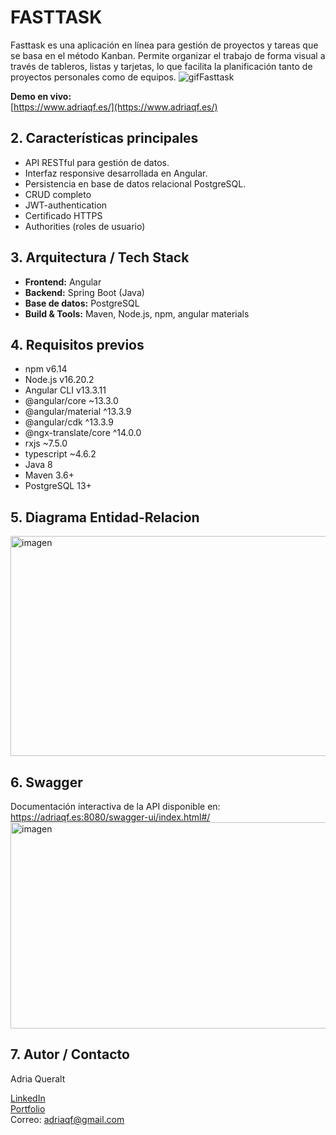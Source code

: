 # FASTTASK

Fasttask es una aplicación en línea para gestión de proyectos y tareas que se basa en el método Kanban. Permite organizar el trabajo de forma visual a través de tableros, listas y tarjetas, lo que facilita la planificación tanto de proyectos personales como de equipos.
![gifFasttask](https://github.com/user-attachments/assets/fbfe9cfe-9686-472a-b214-881496a1c2f0)

**Demo en vivo:**  
[https://www.adriaqf.es/](https://www.adriaqf.es/)

## 2. Características principales

- API RESTful para gestión de datos.
- Interfaz responsive desarrollada en Angular.
- Persistencia en base de datos relacional PostgreSQL.
- CRUD completo
- JWT-authentication
- Certificado HTTPS
- Authorities (roles de usuario)

## 3. Arquitectura / Tech Stack

- **Frontend:** Angular
- **Backend:** Spring Boot (Java)
- **Base de datos:** PostgreSQL
- **Build & Tools:** Maven, Node.js, npm, angular materials

## 4. Requisitos previos

- npm v6.14
- Node.js v16.20.2
- Angular CLI v13.3.11
- @angular/core ~13.3.0
- @angular/material ^13.3.9
- @angular/cdk ^13.3.9
- @ngx-translate/core ^14.0.0
- rxjs ~7.5.0
- typescript ~4.6.2
- Java 8  
- Maven 3.6+
- PostgreSQL 13+ 

## 5. Diagrama Entidad-Relacion

<img width="994" height="352" alt="imagen" src="https://github.com/user-attachments/assets/69e49c0b-abd5-4f86-b34f-d167b66bcf27" />

## 6. Swagger

Documentación interactiva de la API disponible en: https://adriaqf.es:8080/swagger-ui/index.html#/
<img width="1463" height="330" alt="imagen" src="https://github.com/user-attachments/assets/15ddd126-d52c-4132-9235-a8a42cdc75df" />


## 7. Autor / Contacto

Adria Queralt

[LinkedIn](https://www.linkedin.com/in/adria-queralt-falco-158307184/)  
[Portfolio](https://sigala1990.github.io/)  
Correo: adriaqf@gmail.com
